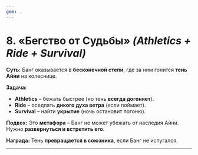 ```yaml
---
gem: .
---
```

# **8. «Бегство от Судьбы»** _(Athletics + Ride + Survival)_

**Суть:** Банг оказывается в **бесконечной степи**, где за ним гонится **тень Айни** на колеснице.

**Задача:**

- **Athletics** – бежать быстрее (но тень **всегда догоняет**).
- **Ride** – оседлать **дикого духа ветра** (если поймает).
- **Survival** – найти **укрытие** (ночь остановит погоню).

**Подвох:** Это **метафора** – Банг не может убежать от наследия Айни. Нужно **развернуться и встретить его**.

**Награда:** Тень **превращается в союзника**, если Банг не испугался.

---